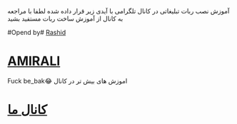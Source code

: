 آموزش نصب ربات تبلیغاتی 
در کانال تلگرامی با آیدی زیر قرار داده شده 
لطفا با مراجعه به کانال از آموزش ساخت ربات مستفید بشید 


#Opend 
by# [Rashid](https://telegram.me/Rashidalizada1) 
# [AMIRALI](https://telegram.me/MardeMajazi)

Fuck be_bak😂
اموزش های بیش تر در کانال

# [کانال ما](https://telegram.me/TeleSuperiorTm)

